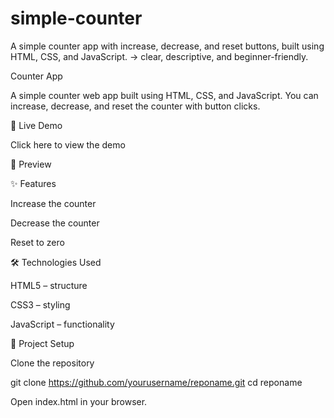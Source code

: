 # simple-counter
A simple counter app with increase, decrease, and reset buttons, built using HTML, CSS, and JavaScript. → clear, descriptive, and beginner-friendly.

Counter App

A simple counter web app built using HTML, CSS, and JavaScript.
You can increase, decrease, and reset the counter with button clicks.

🚀 Live Demo

Click here to view the demo



📸 Preview




✨ Features

Increase the counter

Decrease the counter

Reset to zero



🛠️ Technologies Used

HTML5 – structure

CSS3 – styling

JavaScript – functionality

📂 Project Setup

Clone the repository

git clone https://github.com/yourusername/reponame.git
cd reponame


Open index.html in your browser.
